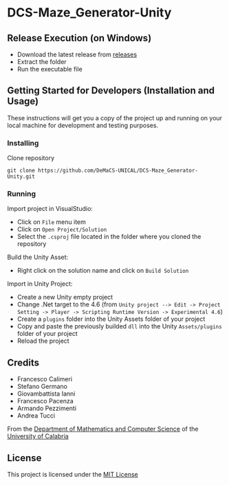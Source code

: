 # DCS-Maze_Generator-Unity

## Release Execution (on Windows)
 - Download the latest release from [releases](https://github.com/DeMaCS-UNICAL/DCS-Maze_Generator-Unity/releases)
 - Extract the folder
 - Run the executable file


## Getting Started for Developers (Installation and Usage)
These instructions will get you a copy of the project up and running on your local machine for development and testing purposes.

### Installing
Clone repository
 ```
 git clone https://github.com/DeMaCS-UNICAL/DCS-Maze_Generator-Unity.git
 ```

### Running
Import project in VisualStudio:
 - Click on `File` menu item 
 - Click on `Open Project/Solution`
 - Select the `.csproj` file located in the folder where you cloned the repository

Build the Unity Asset:

 - Right click on the solution name and click on `Build Solution`

Import in Unity Project:

- Create a new Unity empty project
- Change .Net target to the 4.6 (from `Unity project --> Edit -> Project Setting -> Player -> Scripting Runtime Version -> Experimental 4.6`)
- Create a `plugins` folder into the Unity Assets folder of your project
- Copy and paste the previously builded `dll` into the Unity `Assets/plugins` folder of your project
- Reload the project


## Credits
 - Francesco Calimeri
 - Stefano Germano
 - Giovambattista Ianni
 - Francesco Pacenza
 - Armando Pezzimenti
 - Andrea Tucci

From the [Department of Mathematics and Computer Science](https://www.mat.unical.it) of the [University of Calabria](http://unical.it)


## License
  This project is licensed under the [MIT License](LICENSE)

